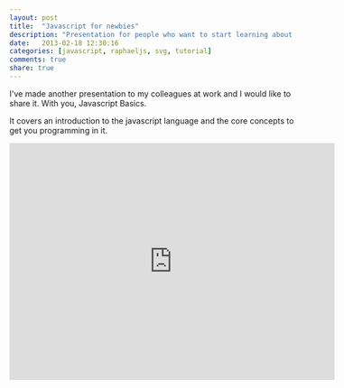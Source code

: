 ```yaml
---
layout: post
title:  "Javascript for newbies"
description: "Presentation for people who want to start learning about JS"
date:   2013-02-18 12:30:16
categories: [javascript, raphaeljs, svg, tutorial]
comments: true
share: true
---
```


I've made another presentation to my colleagues at work and I would like to share it. With you, Javascript Basics.

It covers an introduction to the javascript language and the core concepts to get you programming in it.

<iframe allowfullscreen="" frameborder="0" height="420" mozallowfullscreen="" scrolling="no" src="http://www.rvl.io/talabes/javascript-basics/embed" webkitallowfullscreen="" width="576"></iframe>